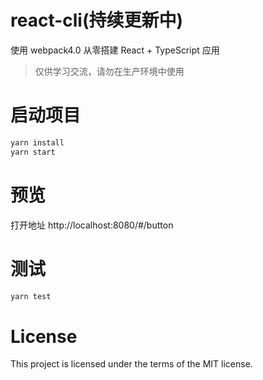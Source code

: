 # react-cli(持续更新中)  

使用 webpack4.0 从零搭建 React + TypeScript 应用

> 仅供学习交流，请勿在生产环境中使用

# 启动项目
```bash
yarn install
yarn start
```
# 预览
打开地址 http://localhost:8080/#/button

# 测试
```bash
yarn test
```

# License
This project is licensed under the terms of the MIT license.

